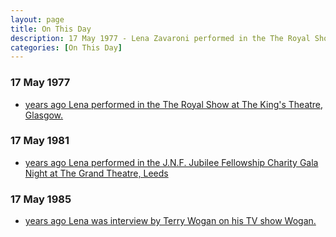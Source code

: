 ```yaml
---
layout: page
title: On This Day
description: 17 May 1977 - Lena Zavaroni performed in the The Royal Show at The King's Theatre, Glasgow. 17 May 1981 - Lena Zavaroni performed in the J.N.F. Jubilee Fellowship Charity Gala Night at The Grand Theatre, Leeds. 17 May 1985 - Lena Zavaroni was interview by Terry Wogan on his TV show Wogan.
categories: [On This Day]
---
```


### 17 May 1977
* [<span id="age1"></span> years ago Lena performed in the The Royal Show at The King's Theatre, Glasgow.](/theatre/scottish%20television/1977/05/17/the-royal-show.html)

### 17 May 1981
* [<span id="age2"></span> years ago Lena performed in the J.N.F. Jubilee Fellowship Charity Gala Night at The Grand Theatre, Leeds]()

### 17 May 1985
* [<span id="age3"></span> years ago Lena was interview by Terry Wogan on his TV show Wogan.]()

<!-- Script for calculating number of years ago -->
<script>
var dob = '19770517';
var year = Number(dob.substr(0, 4));
var month = Number(dob.substr(4, 2)) - 1;
var day = Number(dob.substr(6, 2));
var today = new Date();
var age1 = today.getFullYear() - year;
if (today.getMonth() < month || (today.getMonth() == month && today.getDate() < day)) {
age1--;
}
document.getElementById("age1").innerHTML=age1;

var dob = '19810517';
var year = Number(dob.substr(0, 4));
var month = Number(dob.substr(4, 2)) - 1;
var day = Number(dob.substr(6, 2));
var today = new Date();
var age2 = today.getFullYear() - year;
if (today.getMonth() < month || (today.getMonth() == month && today.getDate() < day)) {
age2--;
}
document.getElementById("age2").innerHTML=age2;

var dob = '19850517';
var year = Number(dob.substr(0, 4));
var month = Number(dob.substr(4, 2)) - 1;
var day = Number(dob.substr(6, 2));
var today = new Date();
var age3 = today.getFullYear() - year;
if (today.getMonth() < month || (today.getMonth() == month && today.getDate() < day)) {
age3--;
}
document.getElementById("age3").innerHTML=age3;
</script>

